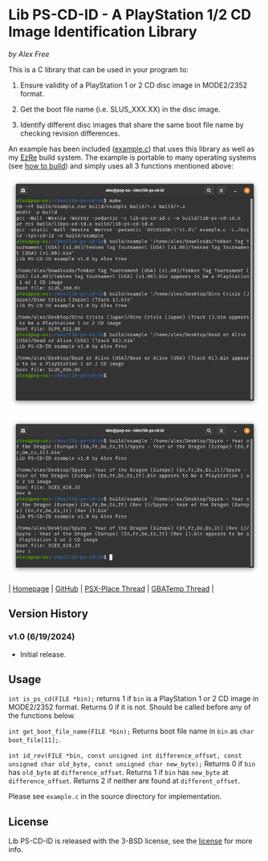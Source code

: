 # Lib PS-CD-ID - A PlayStation 1/2 CD Image Identification Library

_by Alex Free_

This is a C library that can be used in your program to:

1) Ensure validity of a PlayStation 1 or 2 CD disc image in MODE2/2352 format.

2) Get the boot file name (i.e. SLUS_XXX.XX) in the disc image.

3) Identify different disc images that share the same boot file name by checking revision differences.

An example has been included ([example.c](https://github.com/alex-free/lib-ps-cd-id/blob/master/example.c)) that uses this library as well as my [EzRe](https://github.com/alex-free/ezre) build system. The example is portable to many operating systems (see [how to build](build.md)) and simply uses all 3 functions mentioned above:

![lib-ps-cd-id](images/ps-cd-id-1.png)

![lib-ps-cd-id-2](images/ps-cd-id-2.png)

| [Homepage](https://alex-free.github.io/lib-ps-cd-id) | [GitHub](https://github.com/alex-free/lib-ps-cd-id) | [PSX-Place Thread](https://www.psx-place.com/threads/lib-ps-cd-id-a-playstation-1-2-disc-image-identification-library.44040/) | [GBATemp Thread](https://gbatemp.net/threads/lib-ps-cd-id-a-playstation-1-2-cd-image-identification-library.657339/) |

## Version History

### v1.0 (6/19/2024)

*   Initial release.

## Usage

`int is_ps_cd(FILE *bin);` returns 1 if `bin` is a PlayStation 1 or 2 CD image in MODE2/2352 format. Returns 0 if it is not. Should be called before any of the functions below.

`int get_boot_file_name(FILE *bin);` Returns boot file name in `bin` as `char boot_file[11];`.

`int id_rev(FILE *bin, const unsigned int difference_offset, const unsigned char old_byte, const unsigned char new_byte);` Returns 0 if `bin` has `old_byte` at `difference_offset`. Returns 1 if `bin` has `new_byte` at `difference_offset`. Returns 2 if neither are found at `different_offset`.

Please see `example.c` in the source directory for implementation.

## License

Lib PS-CD-ID is released with the 3-BSD license, see the [license](license) for more info.
